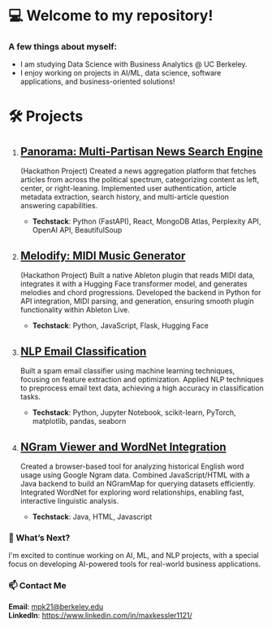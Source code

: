 # 💻 Welcome to my repository!

### A few things about myself:
* I am studying Data Science with Business Analytics @ UC Berkeley.
* I enjoy working on projects in AI/ML, data science, software applications, and business-oriented solutions!

# 🛠️ Projects

 1. ## [Panorama: Multi-Partisan News Search Engine](https://github.com/arnavsurve/panorama)

    (Hackathon Project) Created a news aggregation platform that fetches articles from across the political spectrum, categorizing content as left, center, or right-leaning.
    Implemented user authentication, article metadata extraction, search history, and multi-article question answering capabilities. <br />
    - **Techstack**: Python (FastAPI), React, MongoDB Atlas, Perplexity API, OpenAI API, BeautifulSoup


 2. ## [Melodify: MIDI Music Generator](https://github.com/melodify-ai)

    (Hackathon Project) Built a native Ableton plugin that reads MIDI data, integrates it with a Hugging Face transformer model, and generates melodies and chord progressions.
    Developed the backend in Python for API integration, MIDI parsing, and generation, ensuring smooth plugin functionality within Ableton Live.<br />
    - **Techstack**: Python, JavaScript, Flask, Hugging Face

 3. ## [NLP Email Classification](https://github.com/mkessler21/NLP-Email-Classifier)

    Built a spam email classifier using machine learning techniques, focusing on feature extraction and optimization.
    Applied NLP techniques to preprocess email text data, achieving a high accuracy in classification tasks.<br />
    - **Techstack**: Python, Jupyter Notebook, scikit-learn, PyTorch, matplotlib, pandas, seaborn

 4. ## [NGram Viewer and WordNet Integration](https://github.com/mkessler21/NGram-Wordnet)

    Created a browser-based tool for analyzing historical English word usage using Google Ngram data.
    Combined JavaScript/HTML with a Java backend to build an NGramMap for querying datasets efficiently.
    Integrated WordNet for exploring word relationships, enabling fast, interactive linguistic analysis.<br />
    - **Techstack**: Java, HTML, Javascript
   
   
### 📝 What’s Next?<br />

I'm excited to continue working on AI, ML, and NLP projects, with a special focus on developing AI-powered tools for real-world business applications.

### 📫 Contact Me<br />
 **Email**: mpk21@berkeley.edu<br />
 **LinkedIn**: https://www.linkedin.com/in/maxkessler1121/ 
